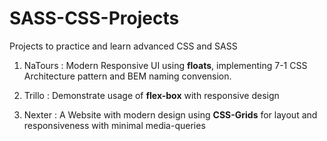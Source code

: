 # SASS-CSS-Projects
Projects to practice and learn advanced CSS and SASS

1. NaTours : Modern Responsive UI using **floats**, implementing 7-1 CSS Architecture pattern and BEM naming convension. 

2. Trillo : Demonstrate usage of **flex-box** with responsive design

3. Nexter : A Website with modern design using **CSS-Grids** for layout and responsiveness with minimal media-queries